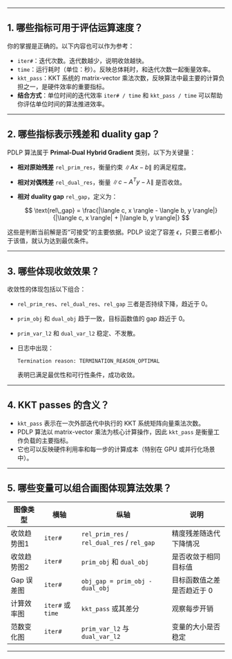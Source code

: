 
---

## 1. **哪些指标可用于评估运算速度？**

你的掌握是正确的。以下内容也可以作为参考：

- `iter#`：迭代次数。迭代数越少，说明收敛越快。
- `time`：运行耗时（单位：秒）。反映总体耗时，和迭代次数一起衡量效率。
- `kkt_pass`：KKT 系统的 matrix-vector 乘法次数，反映算法中最主要的计算负担之一，是硬件效率的重要指标。
- **结合方式**：单位时间的迭代效率 `iter# / time` 和 `kkt_pass / time` 可以帮助你评估单位时间的算法推进效率。

---

## 2. **哪些指标表示残差和 duality gap？**

PDLP 算法属于 **Primal-Dual Hybrid Gradient** 类别，以下为关键量：

- **相对原始残差** `rel_prim_res`，衡量约束 $\|Ax - b\|$ 的满足程度。
- **相对对偶残差** `rel_dual_res`，衡量 $\|c - A^Ty - \lambda\|$ 是否收敛。
- **相对 duality gap** `rel_gap`，定义为：

  $$
  \text{rel\_gap} = \frac{|\langle c, x \rangle - \langle b, y \rangle|}{|\langle c, x \rangle| + |\langle b, y \rangle|}
  $$

这些是判断当前解是否“可接受”的主要依据。PDLP 设定了容差 $\epsilon$，只要三者都小于该值，就认为达到最优条件。

---

## 3. **哪些体现收敛效果？**

收敛性的体现包括以下组合：

- `rel_prim_res`、`rel_dual_res`、`rel_gap` 三者是否持续下降，趋近于 0。
- `prim_obj` 和 `dual_obj` 趋于一致，目标函数值的 gap 趋近于 0。
- `prim_var_l2` 和 `dual_var_l2` 稳定、不发散。
- 日志中出现：

  ```
  Termination reason: TERMINATION_REASON_OPTIMAL
  ```

  表明已满足最优性和可行性条件，成功收敛。

---

## 4. **KKT passes 的含义？**

- `kkt_pass` 表示在一次外部迭代中执行的 KKT 系统矩阵向量乘法次数。
- PDLP 算法以 matrix-vector 乘法为核心计算操作，因此 `kkt_pass` 是衡量工作负载的主要指标。
- 它也可以反映硬件利用率和每一步的计算成本（特别在 GPU 或并行化场景中）。

---

## 5. **哪些变量可以组合画图体现算法效果？**

| 图像类型     | 横轴       | 纵轴                              | 说明                       |
|--------------|------------|-----------------------------------|----------------------------|
| 收敛趋势图1  | `iter#`    | `rel_prim_res` / `rel_dual_res` / `rel_gap` | 精度残差随迭代下降情况       |
| 收敛趋势图2  | `iter#`    | `prim_obj` 和 `dual_obj`         | 是否收敛于相同目标值        |
| Gap 误差图   | `iter#`    | `obj_gap = prim_obj - dual_obj`  | 目标函数值之差是否趋近于 0 |
| 计算效率图   | `iter#` 或 `time` | `kkt_pass` 或其差分                | 观察每步开销                |
| 范数变化图   | `iter#`    | `prim_var_l2` 与 `dual_var_l2`   | 变量的大小是否稳定         |

---
